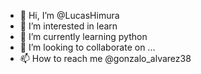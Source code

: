 - 👋 Hi, I’m @LucasHimura
- 👀 I’m interested in learn
- 🌱 I’m currently learning python
- 💞️ I’m looking to collaborate on ...
- 📫 How to reach me @gonzalo_alvarez38

<!---
LucasHimura/LucasHimura is a ✨ special ✨ repository because its `README.md` (this file) appears on your GitHub profile.
You can click the Preview link to take a look at your changes.
--->
